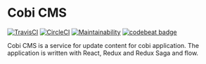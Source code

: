 # Cobi CMS
[![TravisCI](https://travis-ci.com/thomasbui93/cobi-cms.svg?branch=master)](https://travis-ci.com/thomasbui93/cobi-cms)
[![CircleCI](https://circleci.com/gh/thomasbui93/cobi-cms.svg?style=svg)](https://circleci.com/gh/thomasbui93/cobi-cms)
[![Maintainability](https://api.codeclimate.com/v1/badges/5e080b2c40d104bc4950/maintainability)](https://codeclimate.com/repos/5b4705d11dd11202e8000ae9/maintainability)
[![codebeat badge](https://codebeat.co/badges/42a433d7-d66b-455e-b2b7-1d1c499b9efa)](https://codebeat.co/projects/github-com-thomasbui93-cobi-cms-master)

Cobi CMS is a service for update content for cobi application. 
The application is written with React, Redux and Redux Saga and flow.
